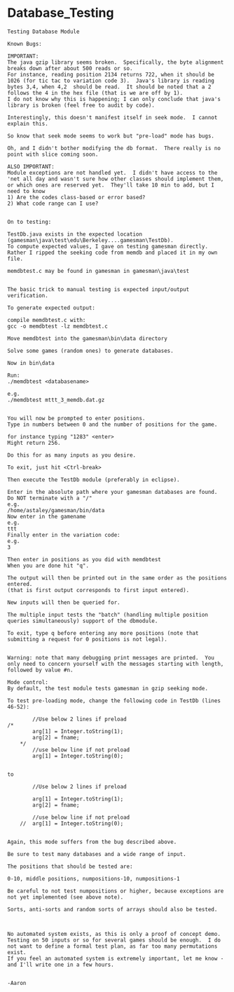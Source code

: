 Database\_Testing
=================

    Testing Database Module

    Known Bugs: 

    IMPORTANT:
    The java gzip library seems broken.  Specifically, the byte alignment breaks down after about 500 reads or so.
    For instance, reading position 2134 returns 722, when it should be 1026 (for tic tac to variation code 3).  Java's library is reading bytes 3,4, when 4,2  should be read.  It should be noted that a 2 follows the 4 in the hex file (that is we are off by 1).
    I do not know why this is happening; I can only conclude that java's library is broken (feel free to audit by code).

    Interestingly, this doesn't manifest itself in seek mode.  I cannot explain this.

    So know that seek mode seems to work but "pre-load" mode has bugs.

    Oh, and I didn't bother modifying the db format.  There really is no point with slice coming soon.

    ALSO IMPORTANT:
    Module exceptions are not handled yet.  I didn't have access to the 'net all day and wasn't sure how other classes should implement them, or which ones are reserved yet.  They'll take 10 min to add, but I need to know
    1) Are the codes class-based or error based?
    2) What code range can I use?


    On to testing:

    TestDb.java exists in the expected location (gamesman\java\test\edu\Berkeley....gamesman\TestDb).
    To compute expected values, I gave on testing gamesman directly.  Rather I ripped the seeking code from memdb and placed it in my own file.

    memdbtest.c may be found in gamesman in gamesman\java\test


    The basic trick to manual testing is expected input/output verification.

    To generate expected output:

    compile memdbtest.c with:
    gcc -o memdbtest -lz memdbtest.c

    Move memdbtest into the gamesman\bin\data directory

    Solve some games (random ones) to generate databases.

    Now in bin\data

    Run:
    ./memdbtest <databasename>

    e.g.
    ./memdbtest mttt_3_memdb.dat.gz


    You will now be prompted to enter positions.
    Type in numbers between 0 and the number of positions for the game.

    for instance typing "1283" <enter>
    Might return 256.

    Do this for as many inputs as you desire.

    To exit, just hit <Ctrl-break>

    Then execute the TestDb module (preferably in eclipse).

    Enter in the absolute path where your gamesman databases are found.  Do NOT terminate with a "/"
    e.g.
    /home/astaley/gamesman/bin/data
    Now enter in the gamename
    e.g.
    ttt
    Finally enter in the variation code:
    e.g.
    3

    Then enter in positions as you did with memdbtest
    When you are done hit "q".

    The output will then be printed out in the same order as the positions entered.
    (that is first output corresponds to first input entered).

    New inputs will then be queried for.

    The multiple input tests the "batch" (handling multiple position queries simultaneously) support of the dbmodule.

    To exit, type q before entering any more positions (note that submitting a request for 0 positions is not legal).


    Warning: note that many debugging print messages are printed.  You only need to concern yourself with the messages starting with length, followed by value #n.

    Mode control:
    By default, the test module tests gamesman in gzip seeking mode.

    To test pre-loading mode, change the following code in TestDb (lines 46-52):

            //Use below 2 lines if preload
    /*
            arg[1] = Integer.toString(1);
            arg[2] = fname;
        */  
            //use below line if not preload
            arg[1] = Integer.toString(0);


    to

            //Use below 2 lines if preload

            arg[1] = Integer.toString(1);
            arg[2] = fname;
            
            //use below line if not preload
        //  arg[1] = Integer.toString(0);


    Again, this mode suffers from the bug described above.

    Be sure to test many databases and a wide range of input.

    The positions that should be tested are:

    0-10, middle positions, numpositions-10, numpositions-1

    Be careful to not test numpositions or higher, because exceptions are not yet implemented (see above note).

    Sorts, anti-sorts and random sorts of arrays should also be tested.



    No automated system exists, as this is only a proof of concept demo.  Testing on 50 inputs or so for several games should be enough.  I do not want to define a formal test plan, as far too many permutations exist.
    If you feel an automated system is extremely important, let me know - and I'll write one in a few hours.


    -Aaron
